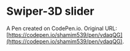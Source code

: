 # Swiper-3D slider

A Pen created on CodePen.io. Original URL: [https://codepen.io/shamim539/pen/vdaqQG](https://codepen.io/shamim539/pen/vdaqQG).

